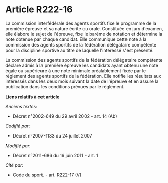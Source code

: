 # Article R222-16

La commission interfédérale des agents sportifs fixe le programme de la première épreuve et sa nature écrite ou orale.
Constituée en jury d'examen, elle élabore le sujet de l'épreuve, fixe le barème de notation et détermine la note obtenue par
chaque candidat. Elle communique cette note à la commission des agents sportifs de la fédération délégataire compétente pour
la discipline sportive au titre de laquelle l'intéressé s'est présenté.

La commission des agents sportifs de la fédération délégataire compétente déclare admis à la première épreuve les candidats
ayant obtenu une note égale ou supérieure à une note minimale préalablement fixée par le règlement des agents sportifs de la
fédération. Elle notifie les résultats aux intéressés dans les deux mois suivant la date de l'épreuve et en assure la
publication dans les conditions prévues par le règlement.

**Liens relatifs à cet article**

_Anciens textes_:

  - Décret n°2002-649 du 29 avril 2002 - art. 14 (Ab)

_Codifié par_:

  - Décret n°2007-1133 du 24 juillet 2007

_Modifié par_:

  - Décret n°2011-686 du 16 juin 2011 - art. 1

_Cité par_:

  - Code du sport. - art. R222-17 (V)
